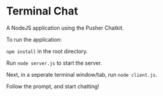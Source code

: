 # Terminal Chat

A NodeJS application using the Pusher Chatkit.

To run the application:

```npm install``` in the root directory.

Run ```node server.js``` to start the server.

Next, in a seperate terminal window/tab, run ```node client.js```.

Follow the prompt, and start chatting!

